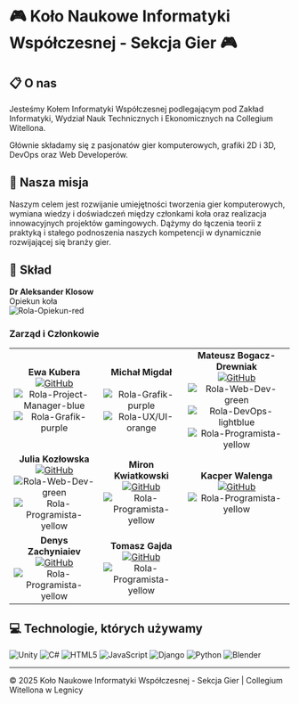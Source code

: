 # 🎮 Koło Naukowe Informatyki Współczesnej - Sekcja Gier 🎮

## 📋 O nas

Jesteśmy Kołem Informatyki Współczesnej podlegającym pod Zakład Informatyki, Wydział Nauk Technicznych i Ekonomicznych na Collegium Witellona.

Głównie składamy się z pasjonatów gier komputerowych, grafiki 2D i 3D, DevOps oraz Web Developerów.

## 🚀 Nasza misja

Naszym celem jest rozwijanie umiejętności tworzenia gier komputerowych, wymiana wiedzy i doświadczeń między członkami koła oraz realizacja innowacyjnych projektów gamingowych. Dążymy do łączenia teorii z praktyką i stałego podnoszenia naszych kompetencji w dynamicznie rozwijającej się branży gier.

## 👥 Skład

**Dr Aleksander Klosow**  
Opiekun koła  
![Rola-Opiekun-red](https://img.shields.io/badge/Rola-Opiekun-red)

### Zarząd i Członkowie

| | | |
|:---:|:---:|:---:|
| **Ewa Kubera** <br> [![GitHub](https://img.shields.io/badge/GitHub-gray?logo=github)](https://github.com/Ewakubera) <br> ![Rola-Project-Manager-blue](https://img.shields.io/badge/Rola-Project%20Manager-blue) ![Rola-Grafik-purple](https://img.shields.io/badge/Rola-Grafik-purple) | **Michał Migdał** <br><br> ![Rola-Grafik-purple](https://img.shields.io/badge/Rola-Grafik-purple) ![Rola-UX/UI-orange](https://img.shields.io/badge/Rola-UX%2FUI-orange) | **Mateusz Bogacz-Drewniak** <br> [![GitHub](https://img.shields.io/badge/GitHub-gray?logo=github)](https://github.com/mateusz-bogacz-collegiumwitelona) <br> ![Rola-Web-Dev-green](https://img.shields.io/badge/Rola-Web%20Dev-green) ![Rola-DevOps-lightblue](https://img.shields.io/badge/Rola-DevOps-lightblue) ![Rola-Programista-yellow](https://img.shields.io/badge/Rola-Programista-yellow) |
| **Julia Kozłowska** <br> [![GitHub](https://img.shields.io/badge/GitHub-gray?logo=github)](https://github.com/1JuliaKozlowska) <br> ![Rola-Web-Dev-green](https://img.shields.io/badge/Rola-Web%20Dev-green) ![Rola-Programista-yellow](https://img.shields.io/badge/Rola-Programista-yellow) | **Miron Kwiatkowski** <br> [![GitHub](https://img.shields.io/badge/GitHub-gray?logo=github)](https://github.com/miron-kwiatkowski) <br> ![Rola-Programista-yellow](https://img.shields.io/badge/Rola-Programista-yellow) | **Kacper Walenga** <br> [![GitHub](https://img.shields.io/badge/GitHub-gray?logo=github)](https://github.com/KacperWalenga) <br> ![Rola-Programista-yellow](https://img.shields.io/badge/Rola-Programista-yellow) |
| **Denys Zachyniaiev** <br> [![GitHub](https://img.shields.io/badge/GitHub-gray?logo=github)](https://github.com/DenysZachyniaiev) <br> ![Rola-Programista-yellow](https://img.shields.io/badge/Rola-Programista-yellow) | **Tomasz Gajda** <br> [![GitHub](https://img.shields.io/badge/GitHub-gray?logo=github)](https://github.com/Gajda90) <br> ![Rola-Programista-yellow](https://img.shields.io/badge/Rola-Programista-yellow) | |

## 💻 Technologie, których używamy

![Unity](https://img.shields.io/badge/Unity-000000?style=for-the-badge&logo=unity&logoColor=white)
![C#](https://img.shields.io/badge/C%23-68217A?style=for-the-badge&logo=C-Sharp&logoColor=white)
![HTML5](https://img.shields.io/badge/HTML5-E34F26?style=for-the-badge&logo=html5&logoColor=white)
![JavaScript](https://img.shields.io/badge/JavaScript-F7DF1E?style=for-the-badge&logo=javascript&logoColor=black)
![Django](https://img.shields.io/badge/Django-4CAF50?style=for-the-badge&logo=Django&logoColor=white)
![Python](https://img.shields.io/badge/Python-3776AB?style=for-the-badge&logo=python&logoColor=white)
![Blender](https://img.shields.io/badge/Blender-F5792A?style=for-the-badge&logo=blender&logoColor=white)

---

© 2025 Koło Naukowe Informatyki Współczesnej - Sekcja Gier | Collegium Witellona w Legnicy
